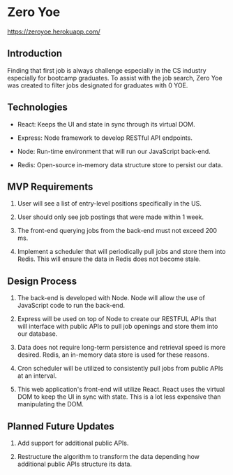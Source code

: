 # Zero Yoe

https://zeroyoe.herokuapp.com/

## Introduction

Finding that first job is always challenge especially in the CS industry especially for bootcamp graduates. To assist with the job search, Zero Yoe was created to filter jobs designated for graduates with 0 YOE.

## Technologies

- React: Keeps the UI and state in sync through its virtual DOM.

- Express: Node framework to develop RESTful API endpoints.

- Node: Run-time environment that will run our JavaScript back-end.

- Redis: Open-source in-memory data structure store to persist our data.

## MVP Requirements

1. User will see a list of entry-level positions specifically in the US.

2. User should only see job postings that were made within 1 week.

3. The front-end querying jobs from the back-end must not exceed 200 ms.

4. Implement a scheduler that will periodically pull jobs and store them into Redis. This will ensure the data in Redis does not become stale.

## Design Process

1. The back-end is developed with Node. Node will allow the use of JavaScript code to run the back-end.

2. Express will be used on top of Node to create our RESTFUL APIs that will interface with public APIs to pull job openings and store them into our database.

3. Data does not require long-term persistence and retrieval speed is more desired. Redis, an in-memory data store is used for these reasons.

4. Cron scheduler will be utilized to consistently pull jobs from public APIs at an interval.

5. This web application's front-end will utilize React. React uses the virtual DOM to keep the UI in sync with state. This is a lot less expensive than manipulating the DOM.

## Planned Future Updates

1. Add support for additional public APIs.

2. Restructure the algorithm to transform the data depending how additional public APIs structure its data.
